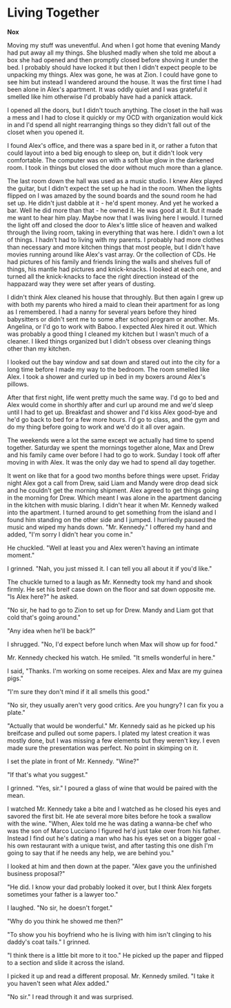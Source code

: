 # Living Together

**Nox**

Moving my stuff was uneventful.  And when I got home that evening Mandy had put away all my things.  She blushed madly when she told me about a box she had opened and then promptly closed before shoving it under the bed.  I probably should have locked it but then I didn't expect people to be unpacking my things.  Alex was gone, he was at Zion.  I could have gone to see him but instead I wandered around the house.  It was the first time I had been alone in Alex's apartment.  It was oddly quiet and I was grateful it smelled like him otherwise I'd probably have had a panick attack.

I opened all the doors, but I didn't touch anything.  The closet in the hall was a mess and I had to close it quickly or my OCD with organization would kick in and I'd spend all night rearranging things so they didn't fall out of the closet when you opened it.

I found Alex's office, and there was a spare bed in it, or rather a futon that could layout into a bed big enough to sleep on, but it didn't look very comfortable.  The computer was on with a soft blue glow in the darkened room.  I took in things but closed the door without much more than a glance.

The last room down the hall was used as a music studio.  I knew Alex played the guitar, but I didn't expect the set up he had in the room.  When the lights flipped on I was amazed by the sound boards and the sound room he had set up.  He didn't just dabble at it - he'd spent money.  And yet he worked a bar.  Well he did more than that - he owned it.  He was good at it.  But it made me want to hear him play.  Maybe now that I was living here I would.  I turned the light off and closed the door to Alex's little slice of heaven and walked through the living room, taking in everything that was here.  I didn't own a lot of things.  I hadn't had to living with my parents.  I probably had more clothes than necessary and more kitchen things that most people, but I didn't have movies running around like Alex's vast array.  Or the collection of CDs.  He had pictures of his family and friends lining the walls and shelves full of things, his mantle had pictures and knick-knacks.  I looked at each one, and turned all the knick-knacks to face the right direction instead of the happazard way they were set after years of dusting.

I didn't think Alex cleaned his house that throughly.  But then again I grew up with both my parents who hired a maid to clean their apartment for as long as I remembered.  I had a nanny for several years before they hired babysitters or didn't sent me to some after school program or another.  Ms. Angelina, or I'd go to work with Baboo.  I expected Alex hired it out.  Which was probably a good thing I cleaned my kitchen but I wasn't much of a cleaner.  I liked things organized but I didn't obsess over cleaning things other than my kitchen.

I looked out the bay window and sat down and stared out into the city for a long time before I made my way to the bedroom.  The room smelled like Alex.  I took a shower and curled up in bed in my boxers around Alex's pillows.

After that first night, life went pretty much the same way.  I'd go to bed and Alex would come in shorthly after and curl up around me and we'd sleep until I had to get up.  Breakfast and shower and I'd kiss Alex good-bye and he'd go back to bed for a few more hours.  I'd go to class, and the gym and do my thing before going to work and we'd do it all over again.

The weekends were a lot the same except we actually had time to spend together.  Saturday we spent the mornings together alone, Max and Drew and his family came over before I had to go to work.  Sunday I took off after moving in with Alex.  It was the only day we had to spend all day together.

It went on like that for a good two months before things were upset.  Friday night Alex got a call from Drew, said Liam and Mandy were drop dead sick and he couldn't get the morning shipment.  Alex agreed to get things going in the morning for Drew.  Which meant I was alone in the apartment dancing in the kitchen with music blaring.  I didn't hear it when Mr. Kennedy walked into the apartment.  I turned around to get something from the island and I found him standing on the other side and I jumped.  I hurriedly paused the music and wiped my hands down.  "Mr. Kennedy."  I offered my hand and added, "I'm sorry I didn't hear you come in."

He chuckled.  "Well at least you and Alex weren't having an intimate moment."

I grinned.  "Nah, you just missed it.  I can tell you all about it if you'd like."

The chuckle turned to a laugh as Mr. Kennedty took my hand and shook firmly.  He set his breif case down on the floor and sat down opposite me.  "Is Alex here?"  he asked.

"No sir, he had to go to Zion to set up for Drew.  Mandy and Liam got that cold that's going around."

"Any idea when he'll be back?"

I shrugged.  "No, I'd expect before lunch when Max will show up for food."

Mr. Kennedy checked his watch.  He smiled.  "It smells wonderful in here."

I said, "Thanks.  I'm working on some receipes.  Alex and Max are my guinea pigs."

"I'm sure they don't mind if it all smells this good."

"No sir, they usually aren't very good critics.  Are you hungry?  I can fix you a plate."

"Actually that would be wonderful."  Mr. Kennedy said as he picked up his breifcase and pulled out some papers.  I plated my latest creation it was mostly done, but I was missing a few elements but they weren't key.  I even made sure the presentation was perfect.  No point in skimping on it.

I set the plate in front of Mr. Kennedy.  "Wine?"

"If that's what you suggest."

I grinned.  "Yes, sir."  I poured a glass of wine that would be paired with the mean.

I watched Mr. Kennedy take a bite and I watched as he closed his eyes and savored the first bit.  He ate several more bites before he took a swallow with the wine.  "When, Alex told me he was dating a wanna-be chef who was the son of Marco Lucciano I figured he'd just take over from his father.  Instead I find out he's dating a man who has his eyes set on a bigger goal - his own restaurant with a unique twist, and after tasting this one dish I'm going to say that if he needs any help, we are behind you."

I looked at him and then down at the paper.  "Alex gave you the unfinished business proposal?"

"He did.  I know your dad probably looked it over, but I think Alex forgets sometimes your father is a lawyer too."

I laughed.  "No sir, he doesn't forget."

"Why do you think he showed me then?"

"To show you his boyfriend who he is living with him isn't clinging to his daddy's coat tails."   I grinned.

"I think there is a little bit more to it too."  He picked up the paper and flipped to a section and slide it across the island.

I picked it up and read a different proposal. Mr. Kennedy smiled.  "I take it you haven't seen what Alex added."

"No sir." I read through it and was surprised.

